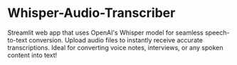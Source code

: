 # Whisper-Audio-Transcriber
Streamlit web app that uses OpenAI's Whisper model for seamless speech-to-text conversion. Upload audio files to instantly receive accurate transcriptions. Ideal for converting voice notes, interviews, or any spoken content into text!
